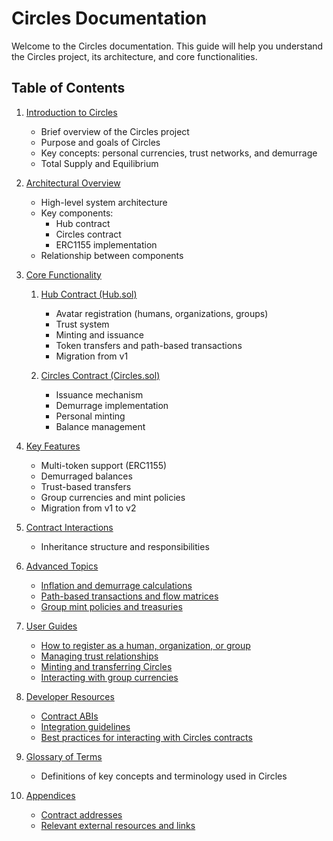 # Circles Documentation

Welcome to the Circles documentation. This guide will help you understand the Circles project, its architecture, and core functionalities.

## Table of Contents

1. [Introduction to Circles](introduction.md)
    - Brief overview of the Circles project
    - Purpose and goals of Circles
    - Key concepts: personal currencies, trust networks, and demurrage
    - Total Supply and Equilibrium

2. [Architectural Overview](architecture.md)
    - High-level system architecture
    - Key components:
        - Hub contract
        - Circles contract
        - ERC1155 implementation
    - Relationship between components

3. [Core Functionality](core-functionality/index.md)
    1. [Hub Contract (Hub.sol)](core-functionality/hub-contract.md)
        - Avatar registration (humans, organizations, groups)
        - Trust system
        - Minting and issuance
        - Token transfers and path-based transactions
        - Migration from v1

    2. [Circles Contract (Circles.sol)](core-functionality/circles-contract.md)
        - Issuance mechanism
        - Demurrage implementation
        - Personal minting
        - Balance management

4. [Key Features](key-features.md)
    - Multi-token support (ERC1155)
    - Demurraged balances
    - Trust-based transfers
    - Group currencies and mint policies
    - Migration from v1 to v2

5. [Contract Interactions](contract-interactions.md)
    - Inheritance structure and responsibilities

6. [Advanced Topics](advanced-topics/index.md)
    - [Inflation and demurrage calculations](advanced-topics/inflation-demurrage.md)
    - [Path-based transactions and flow matrices](advanced-topics/path-based-transactions.md)
    - [Group mint policies and treasuries](advanced-topics/group-mint-policies.md)

7. [User Guides](user-guides/index.md)
    - [How to register as a human, organization, or group](user-guides/registration.md)
    - [Managing trust relationships](user-guides/trust-management.md)
    - [Minting and transferring Circles](user-guides/minting-transferring.md)
    - [Interacting with group currencies](user-guides/group-currencies.md)

8. [Developer Resources](developer-resources/index.md)
    - [Contract ABIs](developer-resources/contract-abis.md)
    - [Integration guidelines](developer-resources/integration-guidelines.md)
    - [Best practices for interacting with Circles contracts](developer-resources/best-practices.md)

9. [Glossary of Terms](glossary.md)
    - Definitions of key concepts and terminology used in Circles

10. [Appendices](appendices/index.md)
    - [Contract addresses](appendices/contract-addresses.md)
    - [Relevant external resources and links](appendices/external-resources.md)